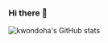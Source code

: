 ### Hi there 👋
![kwondoha's GitHub stats](https://github-readme-stats.vercel.app/api?username=kwondoha&show_icons=true&theme=default)

<!--
**kwondoha/kwondoha** is a ✨ _special_ ✨ repository because its `README.md` (this file) appears on your GitHub profile.

-->
